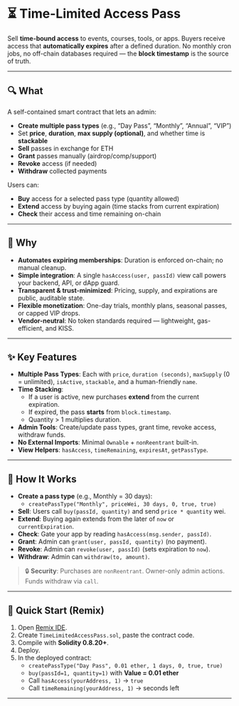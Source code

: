 # ⏳ Time-Limited Access Pass 

Sell **time-bound access** to events, courses, tools, or apps. Buyers receive access that **automatically expires** after a defined duration. No monthly cron jobs, no off-chain databases required — the **block timestamp** is the source of truth.

--- 
 
## 🔍 What
     
A self-contained smart contract that lets an admin:  

- **Create multiple pass types** (e.g., “Day Pass”, “Monthly”, “Annual”, “VIP”) 
- Set **price**, **duration**, **max supply (optional)**, and whether time is **stackable**
- **Sell** passes in exchange for ETH
- **Grant** passes manually (airdrop/comp/support)
- **Revoke** access (if needed)
- **Withdraw** collected payments

Users can:

- **Buy** access for a selected pass type (quantity allowed)
- **Extend** access by buying again (time stacks from current expiration)
- **Check** their access and time remaining on-chain

---

## 🤔 Why

- **Automates expiring memberships**: Duration is enforced on-chain; no manual cleanup.
- **Simple integration**: A single `hasAccess(user, passId)` view call powers your backend, API, or dApp guard.
- **Transparent & trust-minimized**: Pricing, supply, and expirations are public, auditable state.
- **Flexible monetization**: One-day trials, monthly plans, seasonal passes, or capped VIP drops.
- **Vendor-neutral**: No token standards required — lightweight, gas-efficient, and KISS.

---

## ✨ Key Features

- **Multiple Pass Types**: Each with `price`, `duration (seconds)`, `maxSupply` (0 = unlimited), `isActive`, `stackable`, and a human-friendly `name`.
- **Time Stacking**:
  - If a user is active, new purchases **extend** from the current expiration.
  - If expired, the pass **starts** from `block.timestamp`.
  - Quantity > 1 multiplies duration.
- **Admin Tools**: Create/update pass types, grant time, revoke access, withdraw funds.
- **No External Imports**: Minimal `Ownable` + `nonReentrant` built-in.
- **View Helpers**: `hasAccess`, `timeRemaining`, `expiresAt`, `getPassType`.

---

## 🧩 How It Works

- **Create a pass type** (e.g., Monthly = 30 days):
  - `createPassType("Monthly", priceWei, 30 days, 0, true, true)`
- **Sell**: Users call `buy(passId, quantity)` and send `price * quantity` wei.
- **Extend**: Buying again extends from the later of `now` or `currentExpiration`.
- **Check**: Gate your app by reading `hasAccess(msg.sender, passId)`.
- **Grant**: Admin can `grant(user, passId, quantity)` (no payment).
- **Revoke**: Admin can `revoke(user, passId)` (sets expiration to `now`).
- **Withdraw**: Admin can `withdraw(to, amount)`.

> 🔒 **Security**: Purchases are `nonReentrant`. Owner-only admin actions. Funds withdraw via `call`.

---

## 🚀 Quick Start (Remix)

1. Open [Remix IDE](https://remix.ethereum.org/).
2. Create `TimeLimitedAccessPass.sol`, paste the contract code.
3. Compile with **Solidity 0.8.20+**.
4. Deploy.
5. In the deployed contract:
   - `createPassType("Day Pass", 0.01 ether, 1 days, 0, true, true)`
   - `buy(passId=1, quantity=1)` with **Value = 0.01 ether**
   - Call `hasAccess(yourAddress, 1)` → `true`
   - Call `timeRemaining(yourAddress, 1)` → seconds left

---
